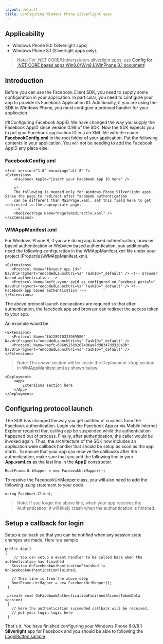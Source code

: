 ```yaml
---
layout: default
title: Configuring Windows Phone Silverlight apps
---
```


## Applicability
* Windows Phone 8.0 (Silverlight apps)
* Windows Phone 8.1 (Silverlight apps only). 

> Note: For .NET CORE/Universal/non-silverlight  apps, use [Config for .NET CORE based apps Win8.0/Win8.1/WinPhone 8.1 document](/docs/windows/config))

## Introduction
Before you can use the Facebook.Client SDK, you need to supply some configuration in your application. In particular, you need to configure your app to provide its Facebook Application ID. Additionally, if you are using the SDK in Windows Phone, you must configure a protocol handler for your application.

##Configuring Facebook AppID. 
We have changed the way you supply the Facebook AppID since version 0.99 of the SDK. Now the SDK expects you to put your Facebook application ID in a an XML file with the name **FacebookConfig.xml** in the root folder of your application. Put the following contents in your application. You will not be needing to add the Facebook AppID any place else.

### FacebookConfig.xml

    <?xml version="1.0" encoding="utf-8" ?>
    <Extensions>
        <Facebook AppId="Insert your Facebook App ID here" />

        <!-- 
        The following is needed only for Windows Phone Silverlight apps. Since the page to redirect after facebook authentication
        can be different than MainPage.xaml, set this field here to get redirected to the appropriate page.
        -->
        <RedirectPage Name="PageToRedirectTo.xaml" />
    </Extensions>

### WMAppManifest.xml

For Windows Phone 8, if you are doing app based authentication, browser based authentication or Webview based authentication, you additionally need the following configuration in the WMAppManifest.xml file under your project (Properties\WMAppManifest.xml). 

    <Extensions>
       <Protocol Name="fb<your app id>" NavUriFragment="encodedLaunchUri=%s" TaskID="_default" /> <!-- Browser based authentication -->
       <Protocol Name="msft-<your guid as configured on Facebook portal>" NavUriFragment="encodedLaunchUri=%s" TaskID="_default" /> <!-- Facebook app based authentication -->
    </Extensions>

The above protocol launch declarations are required so that after authentication, the facebook app and browser can redirect the access token to your app. 

An example would be:

    <Extensions>
       <Protocol Name="fb128970323969586" NavUriFragment="encodedLaunchUri=%s" TaskID="_default" />
       <Protocol Name="msft-69609250b267436aa7dd8347dd320a3b" NavUriFragment="encodedLaunchUri=%s" TaskID="_default" />
    </Extensions>

> Note: The above section will be inside the Deployment->App section in WMAppManifest.xml as shown below:

    <Deployment>
        <App> 
            Extensions section here 
        </App>
    </Deployment>

## Configuring protocol launch

The SDK has changed the way you get notified of success from the Facebook authentication. Login via the Facebook App or via Mobile Internet Explorer required that calling app be suspended while the authentication happened out of process. Finally, after authentication, the caller would be invoked again. Thus, the architecture of the SDK now includes an application wide callback handler that should be setup as soon as the app starts. To ensure that your app can receive the callbacks after the authentication, make sure that you add the following line in your **App.xaml.cs** as the last line in the **App()** constructor. 

    RootFrame.UriMapper = new FacebookUriMapper();

To resolve the FacebookUriMapper class, you will also need to add the following *using* statement to your code:

    using Facebook.Client;

> Note: If you forget the above line, when your app receives the Authentication, it will likely crash when the authentication is finished.

## Setup a callback for login
Setup a callback so that you can be notified when any session state changes are made. Here is a sample

    public App()
    {
        // You can setup a event handler to be called back when the authentication has finished
       Session.OnFacebookAuthenticationFinished += OnFacebookAuthenticationFinished;

       // This line is from the above step
       RootFrame.UriMapper = new FacebookUriMapper();
     }

     private void OnFacebookAuthenticationFinished(AccessTokenData session)
     {
       // here the authentication succeeded callback will be received.
       // put your login logic here
     }


That's it. You have finished configuring your Windows Phone 8.0/8.1 **Silverlight** app for Facebook and you should be able to following the [LoginButton sample](/docs/phone/controls/login-ui-control)

